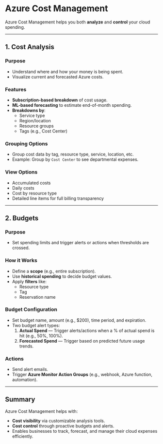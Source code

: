 # Azure Cost Management

Azure Cost Management helps you both **analyze** and **control** your cloud spending.

---

## 1. Cost Analysis

### Purpose
- Understand where and how your money is being spent.
- Visualize current and forecasted Azure costs.

### Features
- **Subscription-based breakdown** of cost usage.
- **ML-based forecasting** to estimate end-of-month spending.
- **Breakdowns by**:
  - Service type
  - Region/location
  - Resource groups
  - Tags (e.g., Cost Center)

### Grouping Options
- Group cost data by tag, resource type, service, location, etc.
- Example: Group by `Cost Center` to see departmental expenses.

### View Options
- Accumulated costs
- Daily costs
- Cost by resource type
- Detailed line items for full billing transparency

---

## 2. Budgets

### Purpose
- Set spending limits and trigger alerts or actions when thresholds are crossed.

### How it Works
- Define a **scope** (e.g., entire subscription).
- Use **historical spending** to decide budget values.
- Apply **filters** like:
  - Resource type
  - Tag
  - Reservation name

### Budget Configuration
- Set budget name, amount (e.g., $200), time period, and expiration.
- Two budget alert types:
  1. **Actual Spend** — Trigger alerts/actions when a % of actual spend is hit (e.g., 50%, 100%).
  2. **Forecasted Spend** — Trigger based on predicted future usage trends.

### Actions
- Send alert emails.
- Trigger **Azure Monitor Action Groups** (e.g., webhook, Azure function, automation).

---

## Summary

Azure Cost Management helps with:
- **Cost visibility** via customizable analysis tools.
- **Cost control** through proactive budgets and alerts.
- Enables businesses to track, forecast, and manage their cloud expenses efficiently.
